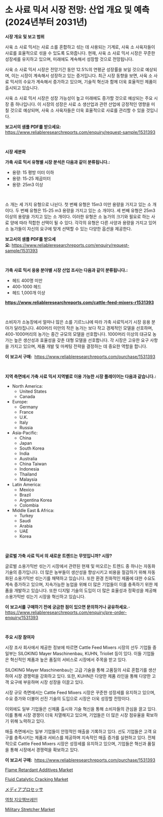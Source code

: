 <p><h1>소 사료 믹서 시장 전망: 산업 개요 및 예측 (2024년부터 2031년)</h1></p><p><strong>시장 개요 및 보고 범위</strong></p>
<p><p>사육 소 사료 믹서는 사료 소를 혼합하고 섞는 데 사용되는 기계로, 사육 소 사육자들이 사료를 효율적으로 섞을 수 있도록 도와줍니다. 현재, 사육 소 사료 믹서 시장은 꾸준한 성장세를 유지하고 있으며, 미래에도 계속해서 성장할 것으로 전망됩니다. </p><p>사육 소 사료 믹서 시장은 전망기간 동안 12.5%의 연평균 성장률을 보일 것으로 예상되며, 이는 시장이 계속해서 성장하고 있는 증거입니다. 최근 시장 동향을 보면, 사육 소 사료 믹서의 수요가 계속해서 증가하고 있으며, 기술적 혁신과 함께 더욱 효율적인 제품이 출시되고 있습니다.</p><p>사육 소 사료 믹서 시장은 성장 가능성이 높고 미래에도 증가할 것으로 예상되는 주요 시장 중 하나입니다. 이 시장의 성장은 사료 소 생산업과 관련 산업에 긍정적인 영향을 미칠 것으로 예상되며, 사육 소 사육자들은 더욱 효율적으로 사료를 관리할 수 있을 것입니다.</p></p>
<p><strong>보고서의 샘플 PDF를 받으세요:</strong> <a href="https://www.reliableresearchreports.com/enquiry/request-sample/1531393">https://www.reliableresearchreports.com/enquiry/request-sample/1531393</a></p>
<p>&nbsp;</p>
<p><strong>시장 세분화</strong></p>
<p><strong>가축 사료 믹서 유형별 시장 분석은 다음과 같이 분류됩니다.:</strong></p>
<p><ul><li>용량: 15 평방 미터 이하</li><li>용량: 15-25 제곱미터</li><li>용량: 25m3 이상</li></ul></p>
<p>&nbsp;</p>
<p><p>소 개는 세 가지 유형으로 나뉜다. 첫 번째 유형은 15m3 미만 용량을 가지고 있는 소 개이다. 두 번째 유형은 15-25 m3 용량을 가지고 있는 소 개이다. 세 번째 유형은 25m3 이상의 용량을 가지고 있는 소 개이다. 이러한 유형은 소 농가의 크기와 필요로 하는 사료 양에 따라 적합한 선택이 될 수 있다. 각각의 유형은 다른 사양과 용량을 가지고 있어 소 농가들이 자신의 요구에 맞게 선택할 수 있는 다양한 옵션을 제공한다.</p></p>
<p><strong>보고서의 샘플 PDF를 받으세요:</strong>&nbsp;<a href="https://www.reliableresearchreports.com/enquiry/request-sample/1531393">https://www.reliableresearchreports.com/enquiry/request-sample/1531393</a></p>
<p>&nbsp;</p>
<p><strong> 가축 사료 믹서 응용 분야별 시장 산업 조사는 다음과 같이 분류됩니다.:</strong></p>
<p><ul><li>헤드 400명 미만</li><li>400-1000 헤드</li><li>헤드 1,000개 이상</li></ul></p>
<p><strong><a href="https://www.reliableresearchreports.com/cattle-feed-mixers-r1531393">https://www.reliableresearchreports.com/cattle-feed-mixers-r1531393</a></strong></p>
<p>&nbsp;</p>
<p><p>소비자가 소농장에서 얼마나 많은 소를 기르느냐에 따라 가축 사료믹서기 시장 응용 분야가 달라집니다. 400머리 미만의 작은 농가는 보다 작고 경제적인 모델을 선호하며, 400-1000머리의 농가는 중간 규모의 모델을 선호합니다. 1000머리 이상의 대규모 농가는 높은 생산성과 효율성을 갖춘 대형 모델을 선호합니다. 각 시장은 고유한 요구 사항을 가지고 있으며, 제품 개발 및 마케팅 전략을 결정하는 데 중요한 역할을 합니다.</p></p>
<p><strong>이 보고서 구매:</strong>&nbsp; <a href="https://www.reliableresearchreports.com/purchase/1531393">https://www.reliableresearchreports.com/purchase/1531393</a></p>
<p>&nbsp;</p>
<p><strong>지역 측면에서 가축 사료 믹서 지역별로 이용 가능한 시장 플레이어는 다음과 같습니다.:</strong></p>
<p><ul>
    <li>
        North America:
        <ul>
            <li>United States</li>
            <li>Canada</li>
        </ul>
    </li>
    <li>
        Europe:
        <ul>
            <li>Germany</li>
            <li>France</li>
            <li>U.K.</li>
            <li>Italy</li>
            <li>Russia</li>
        </ul>
    </li>
    <li>
        Asia-Pacific:
        <ul>
            <li>China</li>
            <li>Japan</li>
            <li>South Korea</li>
            <li>India</li>
            <li>Australia</li>
            <li>China Taiwan</li>
            <li>Indonesia</li>
            <li>Thailand</li>
            <li>Malaysia</li>
        </ul>
    </li>
    <li>
        Latin America:
        <ul>
            <li>Mexico</li>
            <li>Brazil</li>
            <li>Argentina Korea</li>
            <li>Colombia</li>
        </ul>
    </li>
    <li>
        Middle East & Africa:
        <ul>
            <li>Turkey</li>
            <li>Saudi</li>
            <li>Arabia</li>
            <li>UAE</li>
            <li>Korea</li>
        </ul>
    </li>
    </ul></p>
<p>&nbsp;</p>
<p><strong>글로벌 가축 사료 믹서 의 새로운 트렌드는 무엇입니까? 시장?</strong></p>
<p><p>글로벌 소용가믹반 섞는기 시장에서 관련된 현재 및 떠오르는 트렌드 중 하나는 자동화 기술의 증가입니다. 더 많은 농부들이 생산성을 향상시키고 비용을 절감하기 위해 자동화된 소용가믹반 섞는기를 채택하고 있습니다. 또한 환경 친화적인 제품에 대한 수요도 계속 증가하고 있으며, 지속가능한 농업을 위해 더 많은 기업들이 이를 충족하기 위한 제품을 개발하고 있습니다. 또한 디지털 기술의 도입이 더 많은 효율성과 정확성을 제공해 소용가믹반 섞는기 시장을 혁신하고 있습니다.</p></p>
<p><strong>이 보고서를 구매하기 전에 궁금한 점이 있으면 문의하거나 공유하세요.</strong>- <a href="https://www.reliableresearchreports.com/enquiry/pre-order-enquiry/1531393">https://www.reliableresearchreports.com/enquiry/pre-order-enquiry/1531393</a></p>
<p>&nbsp;</p>
<p><strong>주요 시장 참여자</strong></p>
<p><p>시장 조사 회사에서 제공한 정보에 따르면 Cattle Feed Mixers 시장의 선두 기업들 중 일부는 SILOKING Mayer Maschinenbau, KUHN, Trioliet 등이 있다. 이들 기업들은 혁신적인 제품과 높은 품질의 서비스로 시장에서 주목을 받고 있다. </p><p>SILOKING Mayer Maschinenbau는 고급 기술을 통해 고품질의 사료 혼합기를 생산하여 시장 경쟁력을 강화하고 있다. 또한, KUHN은 다양한 제품 라인을 통해 다양한 고객 요구에 부응하며 시장 성장을 이끌고 있다.</p><p>시장 규모 측면에서는 Cattle Feed Mixers 시장은 꾸준한 성장세를 유지하고 있으며, 수요 증가와 더불어 선진 기술의 도입으로 시장은 더욱 성장할 전망이다. </p><p>이외에도 일부 기업들은 신제품 출시와 기술 혁신을 통해 소비자들의 관심을 끌고 있다. 이를 통해 시장 경쟁이 더욱 치열해지고 있으며, 기업들은 더 많은 시장 점유율을 확보하기 위해 노력하고 있다.</p><p>매출 측면에서는 일부 기업들이 안정적인 매출을 기록하고 있다. 선도 기업들은 고객 요구를 충족시키는 제품과 서비스를 제공하며 지속적인 매출 증가를 실현하고 있다. 전체적으로 Cattle Feed Mixers 시장은 성장세를 유지하고 있으며, 기업들은 혁신과 품질을 통해 시장에서 경쟁력을 확보하고 있다.</p></p>
<p><strong>이 보고서 구매:</strong>&nbsp;&nbsp;<a href="https://www.reliableresearchreports.com/purchase/1531393">https://www.reliableresearchreports.com/purchase/1531393</a></p>
<p><p><a href="https://issuu.com/reportprime-2/docs/flame-retardant-additives-market-size-2030.pptx">Flame Retardant Additives Market</a></p><p><a href="https://issuu.com/reportprime-2/docs/fluid-catalytic-cracking-market-size-2030.pptx">Fluid Catalytic Cracking Market</a></p><p><a href="https://github.com/bevdtkn4419963/Market-Research-Report-List-1/blob/main/783757224000.md">メディアプロセッサ</a></p><p><a href="https://github.com/Tristiarton768456/Market-Research-Report-List-1/blob/main/539889121816.md">역청 지오멤브레인</a></p><p><a href="https://github.com/bobicer/Market-Research-Report-List-2/blob/main/military-stretcher-market.md">Military Stretcher Market</a></p></p>